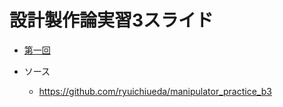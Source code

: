 # 設計製作論実習3スライド


* [第一回](./lesson1.html)

* ソース
    * https://github.com/ryuichiueda/manipulator_practice_b3


